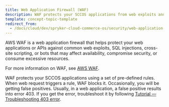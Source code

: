 ```yaml
---
title: Web Application Firewall (WAF)
description: WAF protects your SCCOS applications from web exploits and bots.
template: concept-topic-template
redirect_from:
  - /docs/cloud/dev/spryker-cloud-commerce-os/security/web-application-firewall-waf.html
---
```


AWS WAF is a web application firewall that helps protect your web applications or APIs against common web exploits, SQL injections, cross-site scripting, or bots that may affect availability, compromise security, or consume excessive resources.

For more information on WAF, see [AWS WAF](https://docs.aws.amazon.com/waf/latest/developerguide/waf-chapter.html).

WAF protects your SCCOS applications using a set of pre-defined rules. When web request triggers a rule, WAF blocks it. Occasionally, you will be getting false positives. Usually, in a web application, a false positive results into error 403. If you get the error, troubleshoot it by following [Tutorial — Troubleshooting 403 error](/docs/ca/dev/troubleshooting/troubleshooting-tutorials/tutorial-troubleshooting-403-error.html).
